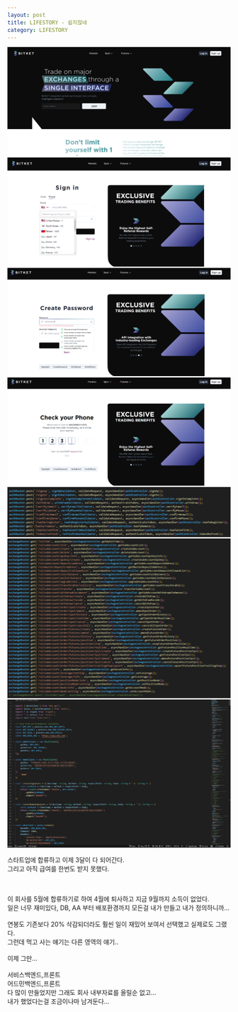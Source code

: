 ```yaml
---
layout: post
title: LIFESTORY - 쉽지않네
category: LIFESTORY
---
```


![scrennsh](/public/img/20240926/20240926_01.png)
![scrennsh](/public/img/20240926/20240926_02.png)
![scrennsh](/public/img/20240926/20240926_03.png)
![scrennsh](/public/img/20240926/20240926_04.png)
![scrennsh](/public/img/20240926/20240926_05.png)
![scrennsh](/public/img/20240926/20240926_06.png)
![scrennsh](/public/img/20240926/20240926_07.png)

스타트업에 합류하고 이제 3달이 다 되어간다.  
그리고 아직 급여를 한번도 받지 못했다.

<br><br>
이 회사를 5월에 합류하기로 하여 4월에 퇴사하고 지금 9월까지 소득이 없었다.  
일은 너무 재미있다, DB, AA 부터 배포환경까지 모든걸 내가 만들고 내가 정의하니까...
<br><br>
연봉도 기존보다 20% 삭감되더라도 훨씬 일이 재밌어 보여서 선택했고 실제로도 그랬다.  
그런데 먹고 사는 얘기는 다른 영역의 얘기..
<br><br>
이제 그만...
<br><br>
서비스백엔드,프론트  
어드민백엔드,프론트  
다 많이 만들었지만 그래도 회사 내부자료를 올릴순 없고...  
내가 했었다는걸 조금이나마 남겨둔다...
